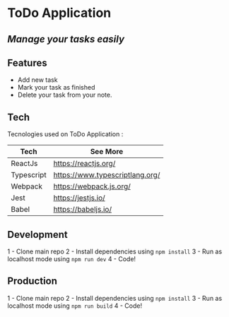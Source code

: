 # ToDo Application
## _Manage your tasks easily_

## Features

- Add new task
- Mark your task as finished
- Delete your task from your note.

## Tech

Tecnologies used on ToDo Application :

| Tech | See More |
| ------ | ------ |
| ReactJs | https://reactjs.org/ |
| Typescript | https://www.typescriptlang.org/|
| Webpack | https://webpack.js.org/ |
| Jest | https://jestjs.io/ |
| Babel | https://babeljs.io/ |

## Development
1 - Clone main repo
2 - Install dependencies using ```npm install```
3 - Run as localhost mode using ```npm run dev```
4 - Code!

## Production
1 - Clone main repo
2 - Install dependencies using ```npm install```
3 - Run as localhost mode using ```npm run build```
4 - Code!